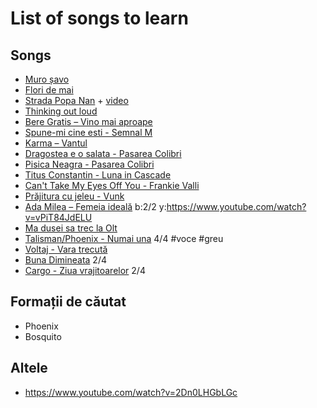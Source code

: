 # List of songs to learn

## Songs

* [Muro șavo](http://www.tabulaturi.ro/acorduri.php?tab_id=4417)
* [Flori de mai](http://www.tabulaturi.ro/acorduri.php?tab_id=4498)
* [Strada Popa Nan](http://www.tabulaturi.ro/acorduri.php?tab_id=689) + [video](https://www.youtube.com/watch?v=HKpv1xVpwDY)
* [Thinking out loud](http://tabs.ultimate-guitar.com/e/ed_sheeran/thinking_out_loud_crd.htm)
* [Bere Gratis – Vino mai aproape](http://www.tabulaturi.ro/acorduri.php?tab_id=5474)
* [Spune-mi cine esti - Semnal M](http://www.tabulaturi.ro/acorduri.php?tab_id=1407)
* [Karma – Vantul](http://www.tabulaturi.ro/acorduri.php?tab_id=986)
* [Dragostea e o salata - Pasarea Colibri](http://www.tabulaturi.ro/acorduri.php?tab_id=2978)
* [Pisica Neagra - Pasarea Colibri](http://www.tabulaturi.ro/acorduri.php?tab_id=3493)
* [Titus Constantin - Luna in Cascade](http://www.tabulaturi.ro/acorduri.php?tab_id=7497)
* [Can't Take My Eyes Off You - Frankie Valli](http://tabs.ultimate-guitar.com/f/frankie_valli/cant_take_my_eyes_off_you_crd.htm)
* [Prăjitura cu jeleu - Vunk](http://www.tabulaturi.ro/acorduri.php?tab_id=4553)
* [Ada Milea – Femeia ideală](http://www.tabulaturi.ro/acorduri.php?tab_id=9790) b:2/2 y:https://www.youtube.com/watch?v=vPiT84JdELU
* [Ma dusei sa trec la Olt](http://www.tabulaturi.ro/acorduri.php?tab_id=2589)
* [Talisman/Phoenix - Numai una](http://www.tabulaturi.ro/acorduri.php?tab_id=1425) 4/4 #voce #greu
* [Voltaj - Vara trecută](http://www.tabulaturi.ro/acorduri.php?tab_id=4792)
* [Buna Dimineata](http://www.tabulaturi.ro/acorduri.php?tab_id=3129) 2/4
* [Cargo - Ziua vrajitoarelor](http://www.tabulaturi.ro/acorduri.php?tab_id=3347) 2/4

## Formații de căutat

* Phoenix
* Bosquito

## Altele

* https://www.youtube.com/watch?v=2Dn0LHGbLGc
